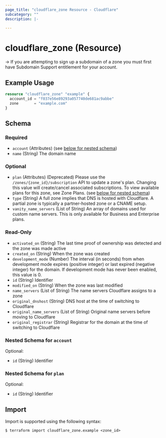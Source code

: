 ```yaml
---
page_title: "cloudflare_zone Resource - Cloudflare"
subcategory: ""
description: |-
  
---
```


# cloudflare_zone (Resource)



-> If you are attempting to sign up a subdomain of a zone you must first have Subdomain Support entitlement for your account.

## Example Usage

```terraform
resource "cloudflare_zone" "example" {
  account_id = "f037e56e89293a057740de681ac9abbe"
  zone       = "example.com"
}
```
<!-- schema generated by tfplugindocs -->
## Schema

### Required

- `account` (Attributes) (see [below for nested schema](#nestedatt--account))
- `name` (String) The domain name

### Optional

- `plan` (Attributes) (Deprecated) Please use the `/zones/{zone_id}/subscription` API
to update a zone's plan. Changing this value will create/cancel
associated subscriptions. To view available plans for this zone,
see Zone Plans. (see [below for nested schema](#nestedatt--plan))
- `type` (String) A full zone implies that DNS is hosted with Cloudflare. A partial zone is
typically a partner-hosted zone or a CNAME setup.
- `vanity_name_servers` (List of String) An array of domains used for custom name servers. This is only
available for Business and Enterprise plans.

### Read-Only

- `activated_on` (String) The last time proof of ownership was detected and the zone was made
active
- `created_on` (String) When the zone was created
- `development_mode` (Number) The interval (in seconds) from when development mode expires
(positive integer) or last expired (negative integer) for the
domain. If development mode has never been enabled, this value is 0.
- `id` (String) Identifier
- `modified_on` (String) When the zone was last modified
- `name_servers` (List of String) The name servers Cloudflare assigns to a zone
- `original_dnshost` (String) DNS host at the time of switching to Cloudflare
- `original_name_servers` (List of String) Original name servers before moving to Cloudflare
- `original_registrar` (String) Registrar for the domain at the time of switching to Cloudflare

<a id="nestedatt--account"></a>
### Nested Schema for `account`

Optional:

- `id` (String) Identifier


<a id="nestedatt--plan"></a>
### Nested Schema for `plan`

Optional:

- `id` (String) Identifier

## Import

Import is supported using the following syntax:

```shell
$ terraform import cloudflare_zone.example <zone_id>
```
